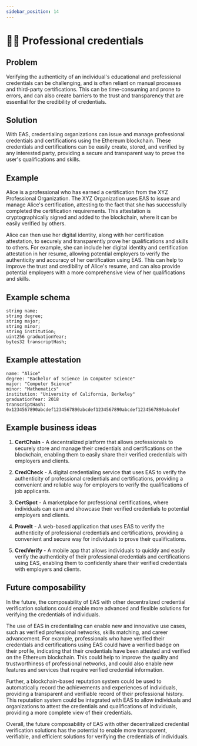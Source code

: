 ```yaml
---
sidebar_position: 14
---
```


#  🧑‍🎓 Professional credentials

## Problem
Verifying the authenticity of an individual's educational and professional credentials can be challenging, and is often reliant on manual processes and third-party certifications. This can be time-consuming and prone to errors, and can also create barriers to the trust and transparency that are essential for the credibility of credentials.

## Solution
With EAS, credentialing organizations can issue and manage professional credentials and certifications using the Ethereum blockchain. These credentials and certifications can be easily create, stored, and verified by any interested party, providing a secure and transparent way to prove the user's qualifications and skills.

## Example
Alice is a professional who has earned a certification from the XYZ Professional Organization. The XYZ Organization uses EAS to issue and manage Alice's certification, attesting to the fact that she has successfully completed the certification requirements. This attestation is cryptographically signed and added to the blockchain, where it can be easily verified by others.

Alice can then use her digital identity, along with her certification attestation, to securely and transparently prove her qualifications and skills to others. For example, she can include her digital identity and certification attestation in her resume, allowing potential employers to verify the authenticity and accuracy of her certification using EAS. This can help to improve the trust and credibility of Alice's resume, and can also provide potential employers with a more comprehensive view of her qualifications and skills.

## Example schema 
```
string name;
string degree;
string major;
string minor;
string institution;
uint256 graduationYear;
bytes32 transcriptHash;

```

## Example attestation
```
name: "Alice"
degree: "Bachelor of Science in Computer Science"
major: "Computer Science"
minor: "Mathematics"
institution: "University of California, Berkeley"
graduationYear: 2018
transcriptHash: 0x1234567890abcdef1234567890abcdef1234567890abcdef1234567890abcdef

```

## Example business ideas
1. **CertChain** - A decentralized platform that allows professionals to securely store and manage their credentials and certifications on the blockchain, enabling them to easily share their verified credentials with employers and clients.

2. **CredCheck** - A digital credentialing service that uses EAS to verify the authenticity of professional credentials and certifications, providing a convenient and reliable way for employers to verify the qualifications of job applicants.

3. **CertSpot** - A marketplace for professional certifications, where individuals can earn and showcase their verified credentials to potential employers and clients.

4. **ProveIt** - A web-based application that uses EAS to verify the authenticity of professional credentials and certifications, providing a convenient and secure way for individuals to prove their qualifications.

5. **CredVerify** - A mobile app that allows individuals to quickly and easily verify the authenticity of their professional credentials and certifications using EAS, enabling them to confidently share their verified credentials with employers and clients.

## Future composability
In the future, the composability of EAS with other decentralized credential verification solutions could enable more advanced and flexible solutions for verifying the credentials of individuals.

The use of EAS in credentialing can enable new and innovative use cases, such as verified professional networks, skills matching, and career advancement. For example, professionals who have verified their credentials and certifications using EAS could have a verified badge on their profile, indicating that their credentials have been attested and verified on the Ethereum blockchain. This could help to improve the quality and trustworthiness of professional networks, and could also enable new features and services that require verified credential information.

Further, a blockchain-based reputation system could be used to automatically record the achievements and experiences of individuals, providing a transparent and verifiable record of their professional history. This reputation system could be integrated with EAS to allow individuals and organizations to attest the credentials and qualifications of individuals, providing a more complete view of their credentials.

Overall, the future composability of EAS with other decentralized credential verification solutions has the potential to enable more transparent, verifiable, and efficient solutions for verifying the credentials of individuals.